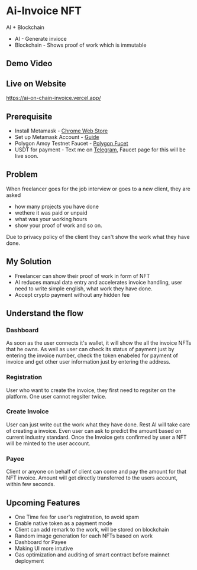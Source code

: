 # Ai-Invoice NFT 
AI + Blockchain
- AI - Generate invioce
- Blockchain - Shows proof of work which is immutable 

## Demo Video
## Live on Website 

https://ai-on-chain-invoice.vercel.app/

## Prerequisite
- Install Metamask - [Chrome Web Store](https://chromewebstore.google.com/detail/metamask/nkbihfbeogaeaoehlefnkodbefgpgknn?hl=en)
- Set up Metamask Account - [Guide](https://support.metamask.io/start/creating-a-new-wallet/)
- Polygon Amoy Testnet Faucet - [Polygon Fucet](https://faucet.polygon.technology/)
- USDT for payment - Text me on [Telegram](https://t.me/ho_babu), Faucet page for this will be live soon. 
## Problem
When freelancer goes for the job interview or goes to a new client, they are asked 
- how many projects you have done
- wethere it was paid or unpaid 
- what was your working hours
- show your proof of work and so on.

Due to privacy policy of the client they can't show the work what they have done. 

## My Solution 
- Freelancer can show their proof of work in form of NFT 
- AI reduces manual data entry and accelerates invoice handling, user need to write simple english, what work they have done. 
- Accept crypto payment without any hidden fee 


## Understand the flow 
### Dashboard 
As soon as the user connects it's wallet, it will show the all the invoice NFTs that he owns. As well as user can check its status of payment just by entering the invoice number, check the token enabeled for payment of invoice and get other user information just by entering the address. 
### Registration 
User who want to create the invoice, they first need to regsiter on the platform.
One user cannot regsiter twice. 
### Create Invoice 
User can just write out the work what they have done. Rest AI will take care of creating a invoice. Even user can ask to predict the amount based on current industry standard.
Once the Invoice gets confirmed by user a NFT will be minted to the user account. 
### Payee 
Client or anyone on behalf of client can come and pay the amount for that NFT invoice. Amount will get directly transferred to the users account, within few seconds. 


## Upcoming Features
- One Time fee for user's registration, to avoid spam
- Enable native token as a payment mode 
- Client can add remark to the work, will be stored on blockchain
- Random image generation for each NFTs based on work
- Dashboard for Payee 
- Making UI more intutive
- Gas optimization and auditing of smart contract before mainnet deployment






